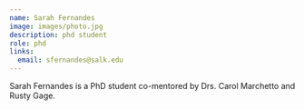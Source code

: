 ```yaml
---
name: Sarah Fernandes
image: images/photo.jpg
description: phd student
role: phd
links:
  email: sfernandes@salk.edu
---
```


Sarah Fernandes is a PhD student co-mentored by Drs. Carol Marchetto and Rusty Gage.
